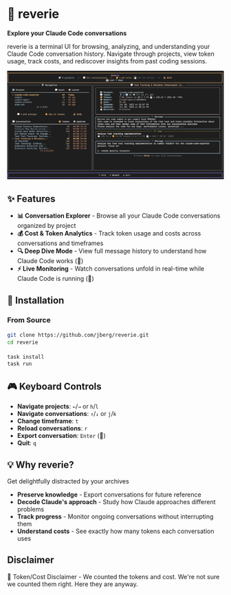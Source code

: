 # 🔶 reverie

**Explore your Claude Code conversations**

reverie is a terminal UI for browsing, analyzing, and understanding your Claude Code conversation history. Navigate through projects, view token usage, track costs, and rediscover insights from past coding sessions.

![reverie Screenshot](preview.png)

## ✨ Features

- **📊 Conversation Explorer** - Browse all your Claude Code conversations organized by project
- **💰 Cost & Token Analytics** - Track token usage and costs across conversations and timeframes
- **🔍 Deep Dive Mode** - View full message history to understand how Claude Code works (🚧)
- **⚡ Live Monitoring** - Watch conversations unfold in real-time while Claude Code is running (🚧)

## 🚀 Installation

### From Source

```bash
git clone https://github.com/jberg/reverie.git
cd reverie

task install
task run
```

## 🎮 Keyboard Controls

- **Navigate projects**: `←`/`→` or `h`/`l`
- **Navigate conversations**: `↑`/`↓` or `j`/`k`
- **Change timeframe**: `t`
- **Reload conversations**: `r`
- **Export conversation**: `Enter` (🚧)
- **Quit**: `q`

## 💡 Why reverie?

Get delightfully distracted by your archives

- **Preserve knowledge** - Export conversations for future reference
- **Decode Claude's approach** - Study how Claude approaches different problems
- **Track progress** - Monitor ongoing conversations without interrupting them
- **Understand costs** - See exactly how many tokens each conversation uses

## Disclaimer

🔮 Token/Cost Disclaimer - We counted the tokens and cost. We're not sure we counted them right. Here they are anyway.
